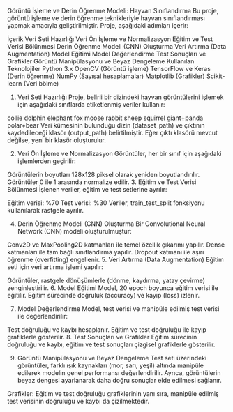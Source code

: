Görüntü İşleme ve Derin Öğrenme Modeli: Hayvan Sınıflandırma
Bu proje, görüntü işleme ve derin öğrenme teknikleriyle hayvan sınıflandırması yapmak amacıyla geliştirilmiştir. Proje, aşağıdaki adımları içerir:

İçerik
Veri Seti Hazırlığı
Veri Ön İşleme ve Normalizasyon
Eğitim ve Test Verisi Bölünmesi
Derin Öğrenme Modeli (CNN) Oluşturma
Veri Artırma (Data Augmentation)
Model Eğitimi
Model Değerlendirme
Test Sonuçları ve Grafikler
Görüntü Manipülasyonu ve Beyaz Dengeleme
Kullanılan Teknolojiler
Python 3.x
OpenCV (Görüntü işleme)
TensorFlow ve Keras (Derin öğrenme)
NumPy (Sayısal hesaplamalar)
Matplotlib (Grafikler)
Scikit-learn (Veri bölme)
1. Veri Seti Hazırlığı
Proje, belirli bir dizindeki hayvan görüntülerini işlemek için aşağıdaki sınıflarda etiketlenmiş veriler kullanır:

collie
dolphin
elephant
fox
moose
rabbit
sheep
squirrel
giant+panda
polar+bear
Veri kümesinin bulunduğu dizin (dataset_path) ve çıktının kaydedileceği klasör (output_path) belirtilmiştir. Eğer çıktı klasörü mevcut değilse, yeni bir klasör oluşturulur.

2. Veri Ön İşleme ve Normalizasyon
Görüntüler, her bir sınıf için aşağıdaki işlemlerden geçirilir:

Görüntülerin boyutları 128x128 piksel olarak yeniden boyutlandırılır.
Görüntüler 0 ile 1 arasında normalize edilir.
3. Eğitim ve Test Verisi Bölünmesi
İşlenen veriler, eğitim ve test setlerine ayrılır:

Eğitim verisi: %70
Test verisi: %30
Veriler, train_test_split fonksiyonu kullanılarak rastgele ayrılır.

4. Derin Öğrenme Modeli (CNN) Oluşturma
Bir Convolutional Neural Network (CNN) modeli oluşturulmuştur:

Conv2D ve MaxPooling2D katmanları ile temel özellik çıkarımı yapılır.
Dense katmanları ile tam bağlı sınıflandırma yapılır.
Dropout katmanı ile aşırı öğrenme (overfitting) engellenir.
5. Veri Artırma (Data Augmentation)
Eğitim seti için veri artırma işlemi yapılır:

Görüntüler, rastgele dönüşümlerle (dönme, kaydırma, yatay çevirme) zenginleştirilir.
6. Model Eğitimi
Model, 20 epoch boyunca eğitim verisi ile eğitilir. Eğitim sürecinde doğruluk (accuracy) ve kayıp (loss) izlenir.

7. Model Değerlendirme
Model, test verisi ve manipüle edilmiş test verisi ile değerlendirilir:

Test doğruluğu ve kaybı hesaplanır.
Eğitim ve test doğruluğu ile kayıp grafiklerle gösterilir.
8. Test Sonuçları ve Grafikler
Eğitim sürecinin doğruluğu ve kaybı, eğitim ve test sonuçları çizgisel grafiklerle gösterilir.

9. Görüntü Manipülasyonu ve Beyaz Dengeleme
Test seti üzerindeki görüntüler, farklı ışık kaynakları (mor, sarı, yeşil) altında manipüle edilerek modelin genel performansı değerlendirilir. Ayrıca, görüntülerin beyaz dengesi ayarlanarak daha doğru sonuçlar elde edilmesi sağlanır.

Grafikler:
Eğitim ve test doğruluğu grafiklerinin yanı sıra, manipüle edilmiş test verisinin doğruluğu ve kaybı da çizilmektedir.
